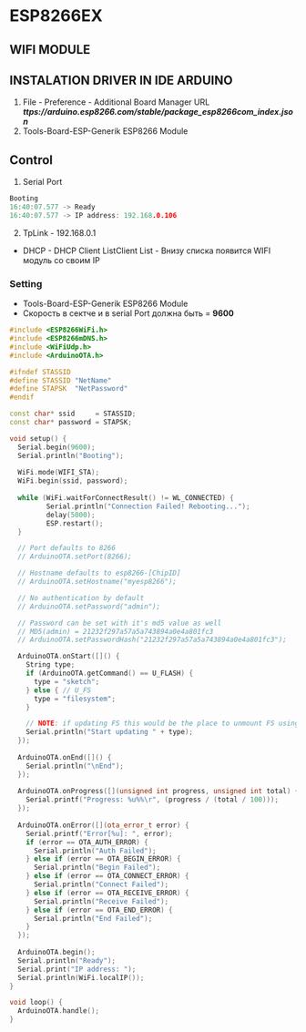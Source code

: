 # ESP8266EX
## WIFI MODULE


## INSTALATION DRIVER IN IDE ARDUINO
1. File - Preference - Additional Board Manager URL   
   ***ttps://arduino.esp8266.com/stable/package_esp8266com_index.json***   
2. Tools-Board-ESP-Generik ESP8266 Module    

## Control
1. Serial Port

```ino
Booting
16:40:07.577 -> Ready
16:40:07.577 -> IP address: 192.168.0.106
```
2. TpLink - 192.168.0.1 
* DHCP - DHCP Client ListClient List - Внизу списка появится WIFI модуль со своим IP

   

### Setting 
* Tools-Board-ESP-Generik ESP8266 Module   
* Скорость в сектче и в serial Port должна быть  = **9600**     


```ino
#include <ESP8266WiFi.h>
#include <ESP8266mDNS.h>
#include <WiFiUdp.h>
#include <ArduinoOTA.h>

#ifndef STASSID
#define STASSID "NetName"
#define STAPSK  "NetPassword"
#endif

const char* ssid     = STASSID;
const char* password = STAPSK;

void setup() {
  Serial.begin(9600);
  Serial.println("Booting");
  
  WiFi.mode(WIFI_STA);
  WiFi.begin(ssid, password);
  
  while (WiFi.waitForConnectResult() != WL_CONNECTED) {
         Serial.println("Connection Failed! Rebooting...");
         delay(5000);
         ESP.restart();
  }

  // Port defaults to 8266
  // ArduinoOTA.setPort(8266);

  // Hostname defaults to esp8266-[ChipID]
  // ArduinoOTA.setHostname("myesp8266");

  // No authentication by default
  // ArduinoOTA.setPassword("admin");

  // Password can be set with it's md5 value as well
  // MD5(admin) = 21232f297a57a5a743894a0e4a801fc3
  // ArduinoOTA.setPasswordHash("21232f297a57a5a743894a0e4a801fc3");

  ArduinoOTA.onStart([]() {
    String type;
    if (ArduinoOTA.getCommand() == U_FLASH) {
      type = "sketch";
    } else { // U_FS
      type = "filesystem";
    }

    // NOTE: if updating FS this would be the place to unmount FS using FS.end()
    Serial.println("Start updating " + type);
  });
  
  ArduinoOTA.onEnd([]() {
    Serial.println("\nEnd");
  });
  
  ArduinoOTA.onProgress([](unsigned int progress, unsigned int total) {
    Serial.printf("Progress: %u%%\r", (progress / (total / 100)));
  });
  
  ArduinoOTA.onError([](ota_error_t error) {
    Serial.printf("Error[%u]: ", error);
    if (error == OTA_AUTH_ERROR) {
      Serial.println("Auth Failed");
    } else if (error == OTA_BEGIN_ERROR) {
      Serial.println("Begin Failed");
    } else if (error == OTA_CONNECT_ERROR) {
      Serial.println("Connect Failed");
    } else if (error == OTA_RECEIVE_ERROR) {
      Serial.println("Receive Failed");
    } else if (error == OTA_END_ERROR) {
      Serial.println("End Failed");
    }
  });
  
  ArduinoOTA.begin();
  Serial.println("Ready");
  Serial.print("IP address: ");
  Serial.println(WiFi.localIP());
}

void loop() {
  ArduinoOTA.handle();
}
```
